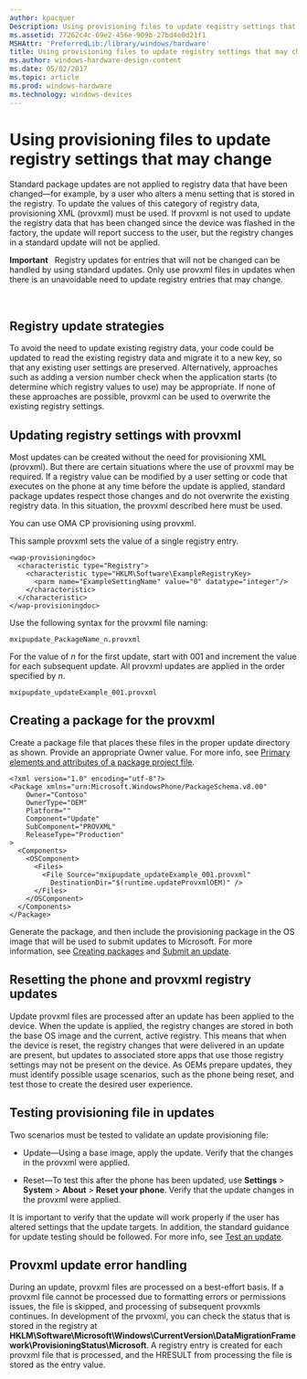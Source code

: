 ```yaml
---
author: kpacquer
Description: Using provisioning files to update registry settings that may change
ms.assetid: 77262c4c-69e2-456e-909b-27bd4e0d21f1
MSHAttr: 'PreferredLib:/library/windows/hardware'
title: Using provisioning files to update registry settings that may change
ms.author: windows-hardware-design-content
ms.date: 05/02/2017
ms.topic: article
ms.prod: windows-hardware
ms.technology: windows-devices
---
```


# Using provisioning files to update registry settings that may change


Standard package updates are not applied to registry data that have been changed—for example, by a user who alters a menu setting that is stored in the registry. To update the values of this category of registry data, provisioning XML (provxml) must be used. If provxml is not used to update the registry data that has been changed since the device was flashed in the factory, the update will report success to the user, but the registry changes in a standard update will not be applied.

**Important**  
Registry updates for entries that will not be changed can be handled by using standard updates. Only use provxml files in updates when there is an unavoidable need to update registry entries that may change.

 

## <span id="AvoidingTheNeed"></span><span id="avoidingtheneed"></span><span id="AVOIDINGTHENEED"></span>Registry update strategies


To avoid the need to update existing registry data, your code could be updated to read the existing registry data and migrate it to a new key, so that any existing user settings are preserved. Alternatively, approaches such as adding a version number check when the application starts (to determine which registry values to use) may be appropriate. If none of these approaches are possible, provxml can be used to overwrite the existing registry settings.

## <span id="Updating_registry_settings_with_provxml"></span><span id="updating_registry_settings_with_provxml"></span><span id="UPDATING_REGISTRY_SETTINGS_WITH_PROVXML"></span>Updating registry settings with provxml


Most updates can be created without the need for provisioning XML (provxml). But there are certain situations where the use of provxml may be required. If a registry value can be modified by a user setting or code that executes on the phone at any time before the update is applied, standard package updates respect those changes and do not overwrite the existing registry data. In this situation, the provxml described here must be used.

You can use OMA CP provisioning using provxml.

This sample provxml sets the value of a single registry entry.

``` syntax
<wap-provisioningdoc>
  <characteristic type="Registry">
    <characteristic type="HKLM\Software\ExampleRegistryKey>
      <parm name="ExampleSettingName" value="0" datatype="integer"/>
    </characteristic>
  </characteristic>
</wap-provisioningdoc>
```

Use the following syntax for the provxml file naming:

``` syntax
mxipupdate_PackageName_n.provxml
```

For the value of *n* for the first update, start with 001 and increment the value for each subsequent update. All provxml updates are applied in the order specified by *n*.

``` syntax
mxipupdate_updateExample_001.provxml
```

## <span id="Creating_a_package_for_the_provxml"></span><span id="creating_a_package_for_the_provxml"></span><span id="CREATING_A_PACKAGE_FOR_THE_PROVXML"></span>Creating a package for the provxml


Create a package file that places these files in the proper update directory as shown. Provide an appropriate Owner value. For more info, see [Primary elements and attributes of a package project file](https://msdn.microsoft.com/library/dn756796).

``` syntax
<?xml version="1.0" encoding="utf-8"?>
<Package xmlns="urn:Microsoft.WindowsPhone/PackageSchema.v8.00"
    Owner="Contoso"
    OwnerType="OEM"
    Platform="" 
    Component="Update"
    SubComponent="PROVXML"
    ReleaseType="Production"
>
  <Components>
    <OSComponent>
      <Files>
        <File Source="mxipupdate_updateExample_001.provxml" 
          DestinationDir="$(runtime.updateProvxmlOEM)" />
      </Files>
    </OSComponent>
  </Components>
</Package>
```

Generate the package, and then include the provisioning package in the OS image that will be used to submit updates to Microsoft. For more information, see [Creating packages](https://msdn.microsoft.com/library/dn756642) and [Submit an update](submit-an-update.md).

## <span id="Resetting_the_phone_and_provxml_registry_updates"></span><span id="resetting_the_phone_and_provxml_registry_updates"></span><span id="RESETTING_THE_PHONE_AND_PROVXML_REGISTRY_UPDATES"></span>Resetting the phone and provxml registry updates


Update provxml files are processed after an update has been applied to the device. When the update is applied, the registry changes are stored in both the base OS image and the current, active registry. This means that when the device is reset, the registry changes that were delivered in an update are present, but updates to associated store apps that use those registry settings may not be present on the device. As OEMs prepare updates, they must identify possible usage scenarios, such as the phone being reset, and test those to create the desired user experience.

## <span id="Testing_provisioning_file_in_updates"></span><span id="testing_provisioning_file_in_updates"></span><span id="TESTING_PROVISIONING_FILE_IN_UPDATES"></span>Testing provisioning file in updates


Two scenarios must be tested to validate an update provisioning file:

-   Update—Using a base image, apply the update. Verify that the changes in the provxml were applied.

-   Reset—To test this after the phone has been updated, use **Settings** &gt; **System** &gt; **About** &gt; **Reset your phone**. Verify that the update changes in the provxml were applied.

It is important to verify that the update will work properly if the user has altered settings that the update targets. In addition, the standard guidance for update testing should be followed. For more info, see [Test an update](test-an-update.md).

## <span id="Provxml_update_error_handling"></span><span id="provxml_update_error_handling"></span><span id="PROVXML_UPDATE_ERROR_HANDLING"></span>Provxml update error handling


During an update, provxml files are processed on a best-effort basis. If a provxml file cannot be processed due to formatting errors or permissions issues, the file is skipped, and processing of subsequent provxmls continues. In development of the prvoxml, you can check the status that is stored in the registry at **HKLM\\Software\\Microsoft\\Windows\\CurrentVersion\\DataMigrationFramework\\ProvisioningStatus\\Microsoft**. A registry entry is created for each provxml file that is processed, and the HRESULT from processing the file is stored as the entry value.

 

 





